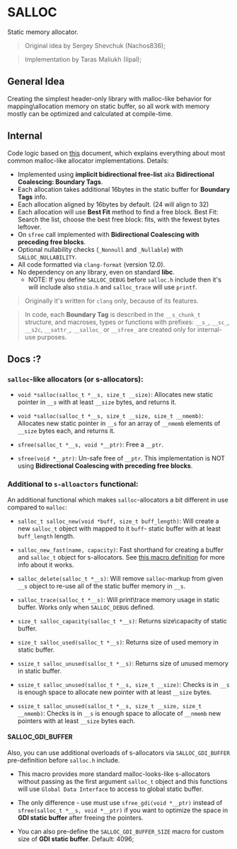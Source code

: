 # SALLOC

Static memory allocator.

> Original idea by Sergey Shevchuk (Nachos836);

> Implementation by Taras Maliukh (Iipal);

## General Idea

Creating the simplest header-only library with malloc-like behavior for mapping\allocation memory on static buffer, so all work with memory mostly can be optimized and calculated at compile-time.

## Internal

Code logic based on [this](https://cs.wellesley.edu/~cs240/s19/slides/malloc.pdf) document, which explains everything about most common malloc-like allocator implementations. Details:

- Implemented using **implicit bidirectional free-list** aka **Bidirectional Coalescing: Boundary Tags**.
- Each allocation takes additional 16bytes in the static buffer for **Boundary Tags** info.
- Each allocation aligned by 16bytes by default. (24 will align to 32)
- Each allocation will use **Best Fit** method to find a free block. Best Fit: Search the list, choose the best free block: fits, with the fewest bytes leftover.
- On `sfree` call implemented with **Bidirectional Coalescing with preceding free blocks**.
- Optional nullability checks (`_Nonnull` and `_Nullable`) with `SALLOC_NULLABILITY`.
- All code formatted via `clang-format` (version 12.0).
- No dependency on any library, even on standard **libc**.
  - NOTE: If you define `SALLOC_DEBUG` before `salloc.h` include then it's will include also `stdio.h` and `salloc_trace` will use `printf`.

> Originally it's written for `clang` only, because of its features.

> In code, each **Boundary Tag** is described in the `__s_chunk_t` structure, and macroses, types or functions with prefixes: `__s_`, `__sc_`, `__s2c`, `__sattr_`, `__salloc_` or `__sfree_` are created only for internal-use purposes.

## Docs :?

### `salloc`-like allocators (or **s-allocators**):

- `void *salloc(salloc_t *__s, size_t __size)`: Allocates new static pointer in `__s` with at least `__size` bytes, and returns it.
- `void *salloc(salloc_t *__s, size_t __size, size_t __nmemb)`: Allocates new static pointer in `__s` for an array of `__nmemb` elements of `__size` bytes each, and returns it.

- `sfree(salloc_t *__s, void *__ptr)`: Free a `__ptr`.

- `sfree(void *__ptr)`: Un-safe free of `__ptr`. This implementation is NOT using **Bidirectional Coalescing with preceding free blocks**.

### Additional to `s-alloactors` functional:

An additional functional which makes `salloc`-allocators a bit different in use compared to `malloc`:

- `salloc_t salloc_new(void *buff, size_t buff_length)`: Will create a new `salloc_t` object with mapped to it `buff`- static buffer with at least `buff_length` length.
- `salloc_new_fast(name, capacity)`: Fast shorthand for creating a buffer and `salloc_t` object for s-allocators. See [this macro definition](https://github.com/Iipal/libsalloc/blob/8cf7bd80d61f57422ce3fa183b5b1a62d241ff28/salloc.h#L217) for more info about it works.
- `salloc_delete(salloc_t *__s)`: Will remove `salloc`-markup from given `__s` object to re-use all of the static buffer memory in `__s`.
- `salloc_trace(salloc_t *__s)`: Will print\trace memory usage in static buffer. Works only when `SALLOC_DEBUG` defined.

- `size_t salloc_capacity(salloc_t *__s)`: Returns size\capacity of static buffer.
- `size_t salloc_used(salloc_t *__s)`: Returns size of used memory in static buffer.

- `ssize_t salloc_unused(salloc_t *__s)`: Returns size of unused memory in static buffer.
- `ssize_t salloc_unused(salloc_t *__s, size_t __size)`: Checks is in `__s` is enough space to allocate new pointer with at least `__size` bytes.
- `ssize_t salloc_unused(salloc_t *__s, size_t __size, size_t __nmemb)`: Checks is in `__s` is enough space to allocate of `__nmemb` new pointers with at least `__size` bytes each.

#### SALLOC_GDI_BUFFER

Also, you can use additional overloads of s-allocators via `SALLOC_GDI_BUFFER` pre-definition before `salloc.h` include.

- This macro provides more standard malloc-looks-like s-allocators without passing as the first argument `salloc_t` object and this functions will use `Global Data Interface` to access to global static buffer.

- The only difference - use must use `sfree_gdi(void *__ptr)` instead of `sfree(salloc_t *__s, void *__ptr)` if you want to optimize the space in **GDI static buffer** after freeing the pointers.

- You can also pre-define the `SALLOC_GDI_BUFFER_SIZE` macro for custom size of **GDI static buffer**. Default: 4096;
